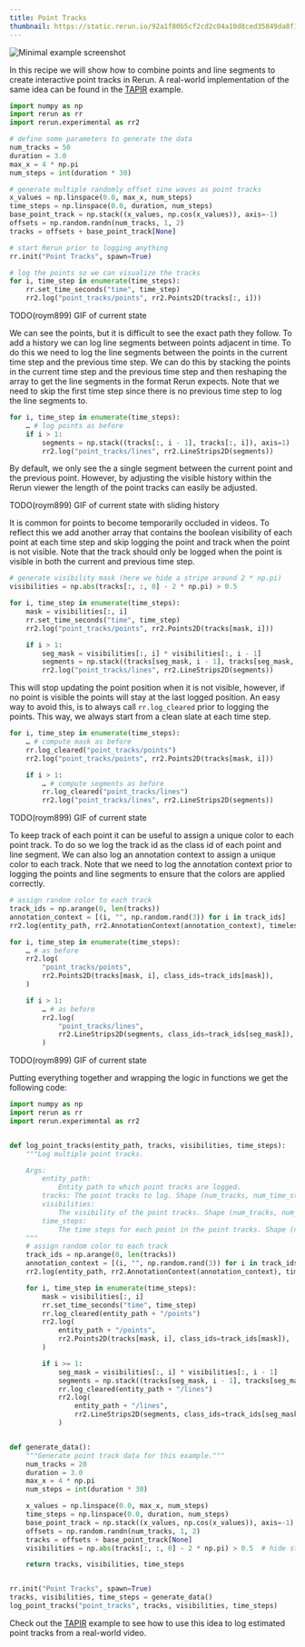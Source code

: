 ```yaml
---
title: Point Tracks
thumbnail: https://static.rerun.io/92a1f80b5cf2cd2c04a10d8ced35849da8f1c0ed_minimal_480w.png
---
```


<picture>
  <source media="(max-width: 480px)" srcset="https://static.rerun.io/92a1f80b5cf2cd2c04a10d8ced35849da8f1c0ed_minimal_480w.png">
  <source media="(max-width: 768px)" srcset="https://static.rerun.io/d78037f2306ed02505859adbae9f72d4ab2945d1_minimal_768w.png">
  <source media="(max-width: 1024px)" srcset="https://static.rerun.io/cf926c580c8ca8b39fd844f6adf4b19972b5111e_minimal_1024w.png">
  <source media="(max-width: 1200px)" srcset="https://static.rerun.io/8f03efd9e918f43b5e6d9257d0f1a3cb962b3889_minimal_1200w.png">
  <img src="https://static.rerun.io/0e47ac513ab25d56cf2b493128097d499a07e5e8_minimal_full.png" alt="Minimal example screenshot">
</picture>

In this recipe we will show how to combine points and line segments to create interactive point tracks in Rerun. A real-world implementation of the same idea can be found in the [TAPIR](/examples/paper-visualizations/tapir) example.

```python
import numpy as np
import rerun as rr
import rerun.experimental as rr2

# define some parameters to generate the data
num_tracks = 50
duration = 3.0
max_x = 4 * np.pi
num_steps = int(duration * 30)

# generate multiple randomly offset sine waves as point tracks
x_values = np.linspace(0.0, max_x, num_steps)
time_steps = np.linspace(0.0, duration, num_steps)
base_point_track = np.stack((x_values, np.cos(x_values)), axis=-1)
offsets = np.random.randn(num_tracks, 1, 2)
tracks = offsets + base_point_track[None]

# start Rerun prior to logging anything
rr.init("Point Tracks", spawn=True)

# log the points so we can visualize the tracks
for i, time_step in enumerate(time_steps):
    rr.set_time_seconds("time", time_step)
    rr2.log("point_tracks/points", rr2.Points2D(tracks[:, i]))
```
TODO(roym899) GIF of current state

We can see the points, but it is difficult to see the exact path they follow. To add a history we can log line segments between points adjacent in time. To do this we need to log the line segments between the points in the current time step and the previous time step. We can do this by stacking the points in the current time step and the previous time step and then reshaping the array to get the line segments in the format Rerun expects. Note that we need to skip the first time step since there is no previous time step to log the line segments to.
```python
for i, time_step in enumerate(time_steps):
    … # log points as before
    if i > 1:
        segments = np.stack((tracks[:, i - 1], tracks[:, i]), axis=1)
        rr2.log("point_tracks/lines", rr2.LineStrips2D(segments))
```
By default, we only see the a single segment between the current point and the previous point. However, by adjusting the visible history within the Rerun viewer the length of the point tracks can easily be adjusted.

TODO(roym899) GIF of current state with sliding history

It is common for points to become temporarily occluded in videos. To reflect this we add another array that contains the boolean visibility of each point at each time step and skip logging the point and track when the point is not visible. Note that the track should only be logged when the point is visible in both the current and previous time step.
```python
# generate visibility mask (here we hide a stripe around 2 * np.pi)
visibilities = np.abs(tracks[:, :, 0] - 2 * np.pi) > 0.5

for i, time_step in enumerate(time_steps):
    mask = visibilities[:, i]
    rr.set_time_seconds("time", time_step)
    rr2.log("point_tracks/points", rr2.Points2D(tracks[mask, i]))

    if i > 1:
        seg_mask = visibilities[:, i] * visibilities[:, i - 1]
        segments = np.stack((tracks[seg_mask, i - 1], tracks[seg_mask, i]), axis=1)
        rr2.log("point_tracks/lines", rr2.LineStrips2D(segments))
```

This will stop updating the point position when it is not visible, however, if no point is visible the points will stay at the last logged position. An easy way to avoid this, is to always call `rr.log_cleared` prior to logging the points. This way, we always start from a clean slate at each time step.

```python
for i, time_step in enumerate(time_steps):
    … # compute mask as before
    rr.log_cleared("point_tracks/points")
    rr2.log("point_tracks/points", rr2.Points2D(tracks[mask, i]))

    if i > 1:
        … # compute segments as before
        rr.log_cleared("point_tracks/lines")
        rr2.log("point_tracks/lines", rr2.LineStrips2D(segments))
```

TODO(roym899) GIF of current state

To keep track of each point it can be useful to assign a unique color to each point track. To do so we log the track id as the class id of each point and line segment. We can also log an annotation context to assign a unique color to each track. Note that we need to log the annotation context prior to logging the points and line segments to ensure that the colors are applied correctly.

```python
# assign random color to each track
track_ids = np.arange(0, len(tracks))
annotation_context = [(i, "", np.random.rand(3)) for i in track_ids]
rr2.log(entity_path, rr2.AnnotationContext(annotation_context), timeless=True)

for i, time_step in enumerate(time_steps):
    … # as before
    rr2.log(
        "point_tracks/points",
        rr2.Points2D(tracks[mask, i], class_ids=track_ids[mask]),
    )

    if i > 1:
        … # as before
        rr2.log(
            "point_tracks/lines",
            rr2.LineStrips2D(segments, class_ids=track_ids[seg_mask]),
        )
```

TODO(roym899) GIF of current state

Putting everything together and wrapping the logic in functions we get the following code:
```python
import numpy as np
import rerun as rr
import rerun.experimental as rr2


def log_point_tracks(entity_path, tracks, visibilities, time_steps):
    """Log multiple point tracks.

    Args:
        entity_path:
            Entity path to which point tracks are logged.
        tracks: The point tracks to log. Shape (num_tracks, num_time_steps, 2 or 3).
        visibilities:
            The visibility of the point tracks. Shape (num_tracks, num_time_steps).
        time_steps:
            The time steps for each point in the point tracks. Shape (num_time_steps,).
    """
    # assign random color to each track
    track_ids = np.arange(0, len(tracks))
    annotation_context = [(i, "", np.random.rand(3)) for i in track_ids]
    rr2.log(entity_path, rr2.AnnotationContext(annotation_context), timeless=True)

    for i, time_step in enumerate(time_steps):
        mask = visibilities[:, i]
        rr.set_time_seconds("time", time_step)
        rr.log_cleared(entity_path + "/points")
        rr2.log(
            entity_path + "/points",
            rr2.Points2D(tracks[mask, i], class_ids=track_ids[mask]),
        )

        if i >= 1:
            seg_mask = visibilities[:, i] * visibilities[:, i - 1]
            segments = np.stack((tracks[seg_mask, i - 1], tracks[seg_mask, i]), axis=1)
            rr.log_cleared(entity_path + "/lines")
            rr2.log(
                entity_path + "/lines",
                rr2.LineStrips2D(segments, class_ids=track_ids[seg_mask]),
            )


def generate_data():
    """Generate point track data for this example."""
    num_tracks = 20
    duration = 3.0
    max_x = 4 * np.pi
    num_steps = int(duration * 30)

    x_values = np.linspace(0.0, max_x, num_steps)
    time_steps = np.linspace(0.0, duration, num_steps)
    base_point_track = np.stack((x_values, np.cos(x_values)), axis=-1)
    offsets = np.random.randn(num_tracks, 1, 2)
    tracks = offsets + base_point_track[None]
    visibilities = np.abs(tracks[:, :, 0] - 2 * np.pi) > 0.5  # hide strip in middle

    return tracks, visibilities, time_steps


rr.init("Point Tracks", spawn=True)
tracks, visibilities, time_steps = generate_data()
log_point_tracks("point_tracks", tracks, visibilities, time_steps)
```
Check out the [TAPIR](/examples/paper-visualizations/tapir) example to see how to use this idea to log estimated point tracks from a real-world video.
